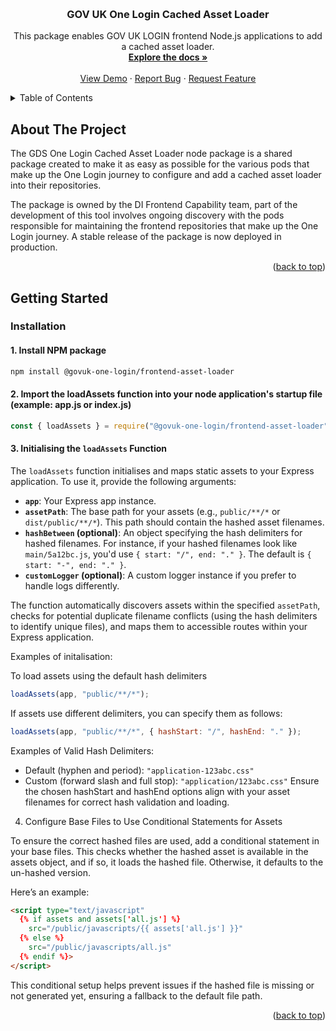 <!-- Improved compatibility of back to top link: See: https://github.com/othneildrew/Best-README-Template/pull/73 -->

<a name="readme-top"></a>

<!-- PROJECT LOGO -->
<br />
<div align="center">
  
<h3 align="center">GOV UK One Login Cached Asset Loader</h3>
  <p align="center">
    This package enables GOV UK LOGIN frontend Node.js applications to add a cached asset loader.
    <br />
    <a href=""><strong>Explore the docs »</strong></a>
    <br />
    <br />
    <a href="https://github.com/govuk-one-login/di-fec-ga4-demo">View Demo</a>
    ·
    <a href="https://github.com/govuk-one-login/di-fec-ga4-demo/issues">Report Bug</a>
    ·
    <a href="https://github.com/govuk-one-login/di-fec-ga4-demo/issues">Request Feature</a>
  </p>
</div>

<!-- TABLE OF CONTENTS -->
<details>
  <summary>Table of Contents</summary>
  <ol>
    <li>
      <a href="#about-the-project">About The Project</a>
    </li>
    <li>
      <a href="#getting-started">Getting Started</a>
      <ul>
        <li><a href="#installation">Installation</a></li>
      </ul>
    </li>
  </ol>
</details>

<!-- ABOUT THE PROJECT -->

## About The Project

The GDS One Login Cached Asset Loader node package is a shared package created to make it as easy as possible for the various pods that make up the One Login journey to configure and add a cached asset loader into their repositories.

The package is owned by the DI Frontend Capability team, part of the development of this tool involves ongoing discovery with the pods responsible for maintaining the frontend repositories that make up the One Login journey. A stable release of the package is now deployed in production.

<p align="right">(<a href="#readme-top">back to top</a>)</p>

<!-- GETTING STARTED -->

## Getting Started

### Installation

#### 1. Install NPM package
   ```sh
   npm install @govuk-one-login/frontend-asset-loader
   ```
#### 2. Import the loadAssets function into your node application's startup file (example: app.js or index.js)

   ```js
   const { loadAssets } = require("@govuk-one-login/frontend-asset-loader");
   ```
#### 3. Initialising the `loadAssets` Function

The `loadAssets` function initialises and maps static assets to your Express application. To use it, provide the following arguments:

- **`app`**: Your Express app instance.
- **`assetPath`**: The base path for your assets (e.g., `public/**/*` or `dist/public/**/*`). This path should contain the hashed asset filenames.
- **`hashBetween` (optional)**: An object specifying the hash delimiters for hashed filenames. For instance, if your hashed filenames look like `main/5a12bc.js`, you'd use `{ start: "/", end: "." }`. The default is `{ start: "-", end: "." }`.
- **`customLogger` (optional)**: A custom logger instance if you prefer to handle logs differently.

The function automatically discovers assets within the specified `assetPath`, checks for potential duplicate filename conflicts (using the hash delimiters to identify unique files), and maps them to accessible routes within your Express application. 

Examples of initalisation:

To load assets using the default hash delimiters
```js
loadAssets(app, "public/**/*");
```

If assets use different delimiters, you can specify them as follows:
```js
loadAssets(app, "public/**/*", { hashStart: "/", hashEnd: "." });
```

Examples of Valid Hash Delimiters:
- Default (hyphen and period): `"application-123abc.css"`
- Custom (forward slash and full stop): `"application/123abc.css"`
Ensure the chosen hashStart and hashEnd options align with your asset filenames for correct hash validation and loading.

4. Configure Base Files to Use Conditional Statements for Assets

To ensure the correct hashed files are used, add a conditional statement in your base files. This checks whether the hashed asset is available in the assets object, and if so, it loads the hashed file. Otherwise, it defaults to the un-hashed version.

Here’s an example:

```html
<script type="text/javascript" 
  {% if assets and assets['all.js'] %} 
    src="/public/javascripts/{{ assets['all.js'] }}" 
  {% else %} 
    src="/public/javascripts/all.js" 
  {% endif %}>
</script>
```
This conditional setup helps prevent issues if the hashed file is missing or not generated yet, ensuring a fallback to the default file path.

<p align="right">(<a href="#readme-top">back to top</a>)</p>

